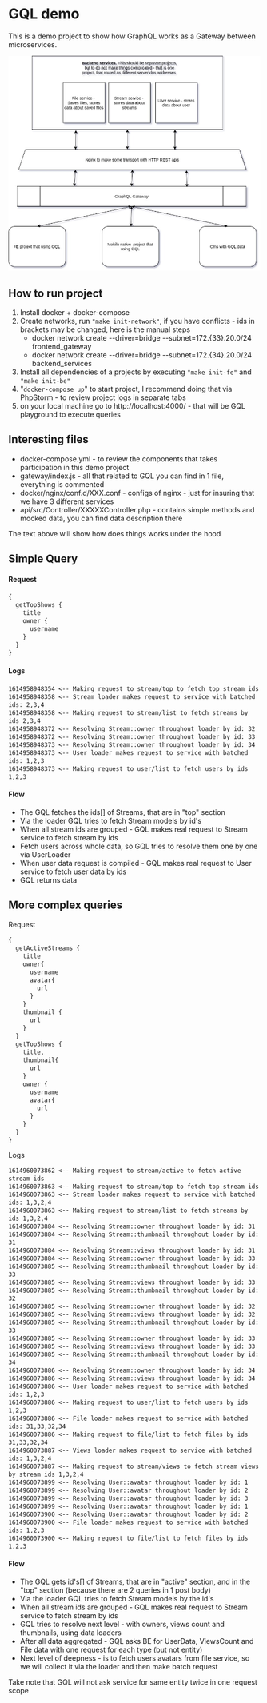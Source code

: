 # GQL demo

This is a demo project to show how GraphQL works as a Gateway between microservices.

![Routing](routing.jpg?raw=true "Routing")

## How to run project

1) Install docker + docker-compose
2) Create networks, run `"make init-network"`, if you have conflicts -  ids in brackets may be changed, here is the manual steps
    * docker network create --driver=bridge --subnet=172.{33}.20.0/24 frontend_gateway
    * docker network create --driver=bridge --subnet=172.{34}.20.0/24 backend_services
3) Install all dependencies of a projects by executing `"make init-fe"` and `"make init-be"` 
4) "`docker-compose up`" to start project, I recommend doing that via PhpStorm - to review project logs in separate tabs
5) on your local machine go to http://localhost:4000/  - that will be GQL playground to execute queries

## Interesting files

- docker-compose.yml - to review the components that takes participation in this demo project
- gateway/index.js - all that related to GQL you can find in 1 file, everything is commented
- docker/nginx/conf.d/XXX.conf - configs of nginx - just for insuring that we have 3 different services
- api/src/Controller/XXXXXController.php - contains simple methods and mocked data, you can find data description there

The text above will show how does things works under the hood

## Simple Query

#### Request

```
{
  getTopShows {
    title
    owner {
      username
    }
  }
}
```
#### Logs
```
1614958948354 <-- Making request to stream/top to fetch top stream ids
1614958948358 <-- Stream loader makes request to service with batched ids: 2,3,4
1614958948358 <-- Making request to stream/list to fetch streams by ids 2,3,4
1614958948372 <-- Resolving Stream::owner throughout loader by id: 32
1614958948372 <-- Resolving Stream::owner throughout loader by id: 33
1614958948373 <-- Resolving Stream::owner throughout loader by id: 34
1614958948373 <-- User loader makes request to service with batched ids: 1,2,3
1614958948373 <-- Making request to user/list to fetch users by ids 1,2,3
```
#### Flow

* The GQL fetches the ids[] of Streams, that are in "top" section
* Via the loader GQL tries to fetch Stream models by id's
* When all stream ids are grouped  - GQL makes real request to Stream service to fetch stream by ids
* Fetch users across whole data, so GQL tries to resolve them one by one via UserLoader
* When user data request is compiled - GQL makes real request to User service to fetch user data by ids
* GQL returns data


## More complex queries

Request 

```
{
  getActiveStreams {
    title
    owner{
      username
      avatar{
        url
      }
    }
    thumbnail {
      url
    }
  }
  getTopShows {
    title,
    thumbnail{
      url
    }
    owner {
      username
      avatar{
        url
      }
    }
  }
}
```

Logs

```
1614960073862 <-- Making request to stream/active to fetch active stream ids
1614960073863 <-- Making request to stream/top to fetch top stream ids
1614960073863 <-- Stream loader makes request to service with batched ids: 1,3,2,4
1614960073863 <-- Making request to stream/list to fetch streams by ids 1,3,2,4
1614960073884 <-- Resolving Stream::owner throughout loader by id: 31
1614960073884 <-- Resolving Stream::thumbnail throughout loader by id: 31
1614960073884 <-- Resolving Stream::views throughout loader by id: 31
1614960073884 <-- Resolving Stream::owner throughout loader by id: 33
1614960073885 <-- Resolving Stream::thumbnail throughout loader by id: 33
1614960073885 <-- Resolving Stream::views throughout loader by id: 33
1614960073885 <-- Resolving Stream::thumbnail throughout loader by id: 32
1614960073885 <-- Resolving Stream::owner throughout loader by id: 32
1614960073885 <-- Resolving Stream::views throughout loader by id: 32
1614960073885 <-- Resolving Stream::thumbnail throughout loader by id: 33
1614960073885 <-- Resolving Stream::owner throughout loader by id: 33
1614960073885 <-- Resolving Stream::views throughout loader by id: 33
1614960073885 <-- Resolving Stream::thumbnail throughout loader by id: 34
1614960073886 <-- Resolving Stream::owner throughout loader by id: 34
1614960073886 <-- Resolving Stream::views throughout loader by id: 34
1614960073886 <-- User loader makes request to service with batched ids: 1,2,3
1614960073886 <-- Making request to user/list to fetch users by ids 1,2,3
1614960073886 <-- File loader makes request to service with batched ids: 31,33,32,34
1614960073886 <-- Making request to file/list to fetch files by ids 31,33,32,34
1614960073887 <-- Views loader makes request to service with batched ids: 1,3,2,4
1614960073887 <-- Making request to stream/views to fetch stream views by stream ids 1,3,2,4
1614960073899 <-- Resolving User::avatar throughout loader by id: 1
1614960073899 <-- Resolving User::avatar throughout loader by id: 2
1614960073899 <-- Resolving User::avatar throughout loader by id: 3
1614960073899 <-- Resolving User::avatar throughout loader by id: 1
1614960073900 <-- Resolving User::avatar throughout loader by id: 2
1614960073900 <-- File loader makes request to service with batched ids: 1,2,3
1614960073900 <-- Making request to file/list to fetch files by ids 1,2,3
```
#### Flow

* The GQL gets id's[] of Streams, that are in "active" section, and in the "top" section (because there are 2 queries in 1 post body)
* Via the loader GQL tries to fetch Stream models by the id's
* When all stream ids are grouped  - GQL makes real request to Stream service to fetch stream by ids
* GQL tries to resolve next level - with owners, views count and thumbnails, using data loaders
* After all data aggregated - GQL asks BE for UserData, ViewsCount and File data with one request for each type (but not entity)
* Next level of deepness - is to fetch users avatars from file service, so we will collect it via the loader and then make batch request

Take note that GQL will not ask service for same entity twice in one request scope
